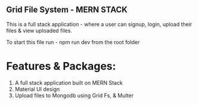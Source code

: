 ## Grid File System - MERN STACK

This is a full stack application - where a user can signup, login, upload their files & view uploaded files.

To start this file run - npm run dev from the root folder

# Features & Packages:
1. A full stack application built on MERN Stack
2. Material UI design
3. Upload files to Mongodb using Grid Fs, & Multer
